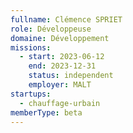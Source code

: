 ```yaml
---
fullname: Clémence SPRIET
role: Développeuse
domaine: Développement
missions:
  - start: 2023-06-12
    end: 2023-12-31
    status: independent
    employer: MALT
startups:
  - chauffage-urbain
memberType: beta
---
```


